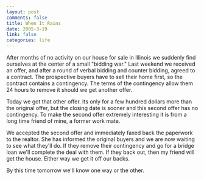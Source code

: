 ```yaml
--- 
layout: post
comments: false
title: When It Rains
date: 2005-3-19
link: false
categories: life
---
```

After months of no activity on our house for sale in Illinois we suddenly find ourselves at the center of a small "bidding war." Last weekend we received an offer, and after a round of verbal bidding and counter bidding, agreed to a contract. The prospective buyers have to sell their home first, so the contract contains a contingency. The terms of the contingency allow them 24 hours to remove it should we get another offer.

Today we got that other offer. Its only for a few hundred dollars more than the original offer, but the closing date is sooner and this second offer has no contingency.  To make the second offer extremely interesting it is from a long time friend of mine, a former work mate.

We accepted the second offer and immediately faxed back the paperwork to the realtor. She has informed the original buyers and we are now waiting to see what they'll do. If they remove their contingency and go for a bridge loan we'll complete the deal with them. If they back out, then my friend will get the house. Either way we get it off our backs.

By this time tomorrow we'll know one way or the other.

